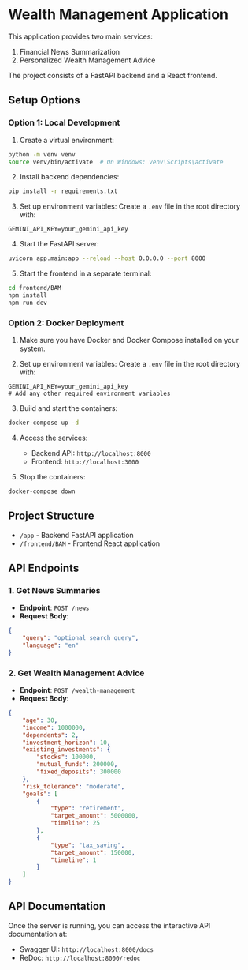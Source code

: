 # Wealth Management Application

This application provides two main services:
1. Financial News Summarization
2. Personalized Wealth Management Advice

The project consists of a FastAPI backend and a React frontend.

## Setup Options

### Option 1: Local Development

1. Create a virtual environment:
```bash
python -m venv venv
source venv/bin/activate  # On Windows: venv\Scripts\activate
```

2. Install backend dependencies:
```bash
pip install -r requirements.txt
```

3. Set up environment variables:
Create a `.env` file in the root directory with:
```
GEMINI_API_KEY=your_gemini_api_key
```

4. Start the FastAPI server:
```bash
uvicorn app.main:app --reload --host 0.0.0.0 --port 8000
```

5. Start the frontend in a separate terminal:
```bash
cd frontend/BAM
npm install
npm run dev
```

### Option 2: Docker Deployment

1. Make sure you have Docker and Docker Compose installed on your system.

2. Set up environment variables:
Create a `.env` file in the root directory with:
```
GEMINI_API_KEY=your_gemini_api_key
# Add any other required environment variables
```

3. Build and start the containers:
```bash
docker-compose up -d
```

4. Access the services:
   - Backend API: `http://localhost:8000`
   - Frontend: `http://localhost:3000`

5. Stop the containers:
```bash
docker-compose down
```

## Project Structure

- `/app` - Backend FastAPI application
- `/frontend/BAM` - Frontend React application

## API Endpoints

### 1. Get News Summaries
- **Endpoint**: `POST /news`
- **Request Body**:
```json
{
    "query": "optional search query",
    "language": "en"
}
```

### 2. Get Wealth Management Advice
- **Endpoint**: `POST /wealth-management`
- **Request Body**:
```json
{
    "age": 30,
    "income": 1000000,
    "dependents": 2,
    "investment_horizon": 10,
    "existing_investments": {
        "stocks": 100000,
        "mutual_funds": 200000,
        "fixed_deposits": 300000
    },
    "risk_tolerance": "moderate",
    "goals": [
        {
            "type": "retirement",
            "target_amount": 5000000,
            "timeline": 25
        },
        {
            "type": "tax_saving",
            "target_amount": 150000,
            "timeline": 1
        }
    ]
}
```

## API Documentation

Once the server is running, you can access the interactive API documentation at:
- Swagger UI: `http://localhost:8000/docs`
- ReDoc: `http://localhost:8000/redoc` 